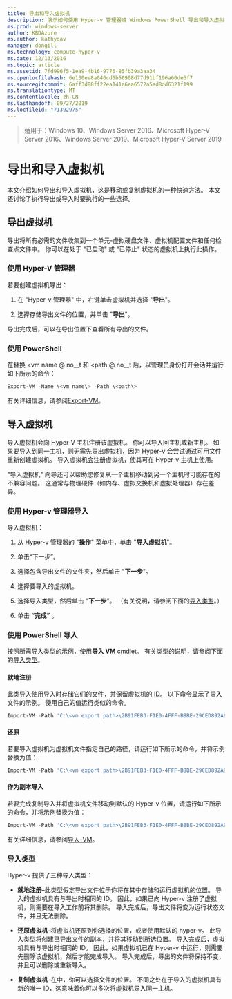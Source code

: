 ```yaml
---
title: 导出和导入虚拟机
description: 演示如何使用 Hyper-v 管理器或 Windows PowerShell 导出和导入虚拟机。
ms.prod: windows-server
author: KBDAzure
ms.author: kathydav
manager: dongill
ms.technology: compute-hyper-v
ms.date: 12/13/2016
ms.topic: article
ms.assetid: 7fd996f5-1ea9-4b16-9776-85fb39a3aa34
ms.openlocfilehash: 6e130ee8a040cd5b56908d77d91bf196a60de6f7
ms.sourcegitcommit: 6aff3d88ff22ea141a6ea6572a5ad8dd6321f199
ms.translationtype: MT
ms.contentlocale: zh-CN
ms.lasthandoff: 09/27/2019
ms.locfileid: "71392975"
---
```

>适用于：Windows 10、Windows Server 2016、Microsoft Hyper-V Server 2016、Windows Server 2019、Microsoft Hyper-V Server 2019

# <a name="export-and-import-virtual-machines"></a>导出和导入虚拟机

本文介绍如何导出和导入虚拟机，这是移动或复制虚拟机的一种快速方法。 本文还讨论了执行导出或导入时要执行的一些选择。

## <a name="export-a-virtual-machine"></a>导出虚拟机

导出将所有必需的文件收集到一个单元-虚拟硬盘文件、虚拟机配置文件和任何检查点文件中。 你可以在处于 "已启动" 或 "已停止" 状态的虚拟机上执行此操作。

### <a name="using-hyper-v-manager"></a>使用 Hyper-V 管理器

若要创建虚拟机导出：

1. 在 "Hyper-v 管理器" 中，右键单击虚拟机并选择 "**导出**"。

2. 选择存储导出文件的位置，并单击 "**导出**"。

导出完成后，可以在导出位置下查看所有导出的文件。

### <a name="using-powershell"></a>使用 PowerShell

在替换 \<vm name @ no__t 和 \<path @ no__t 后，以管理员身份打开会话并运行如下所示的命令：

```powershell
Export-VM -Name \<vm name\> -Path \<path\>
```

有关详细信息，请参阅[Export-VM](https://docs.microsoft.com/powershell/module/hyper-v/export-vm)。

## <a name="import-a-virtual-machine"></a>导入虚拟机 

导入虚拟机会向 Hyper-V 主机注册该虚拟机。 你可以导入回主机或新主机。 如果要导入到同一主机，则无需先导出虚拟机，因为 Hyper-v 会尝试通过可用文件重新创建虚拟机。 导入虚拟机会注册虚拟机，使其可在 Hyper-v 主机上使用。

"导入虚拟机" 向导还可以帮助您修复从一个主机移动到另一个主机时可能存在的不兼容问题。 这通常与物理硬件（如内存、虚拟交换机和虚拟处理器）存在差异。

### <a name="import-using-hyper-v-manager"></a>使用 Hyper-v 管理器导入

导入虚拟机：

1. 从 Hyper-v 管理器的 "**操作**" 菜单中，单击 "**导入虚拟机**"。

2. 单击“下一步”。

3. 选择包含导出文件的文件夹，然后单击 "**下一步**"。

4. 选择要导入的虚拟机。

5. 选择导入类型，然后单击 "**下一步**"。 （有关说明，请参阅下面的[导入类型](#import-types)。）

6. 单击 **“完成”** 。

### <a name="import-using-powershell"></a>使用 PowerShell 导入

按照所需导入类型的示例，使用**导入 VM** cmdlet。 有关类型的说明，请参阅下面的[导入类型](#import-types)。 

#### <a name="register-in-place"></a>就地注册

此类导入使用导入时存储它们的文件，并保留虚拟机的 ID。 以下命令显示了导入文件的示例。 使用自己的值运行类似的命令。

```powershell
Import-VM -Path 'C:\<vm export path>\2B91FEB3-F1E0-4FFF-B8BE-29CED892A95A.vmcx' 
```

#### <a name="restore"></a>还原

若要导入虚拟机为虚拟机文件指定自己的路径，请运行如下所示的命令，并将示例替换为值：

```powershell
Import-VM -Path 'C:\<vm export path>\2B91FEB3-F1E0-4FFF-B8BE-29CED892A95A.vmcx' -Copy -VhdDestinationPath 'D:\Virtual Machines\WIN10DOC' -VirtualMachinePath 'D:\Virtual Machines\WIN10DOC'
```

#### <a name="import-as-a-copy"></a>作为副本导入

若要完成复制导入并将虚拟机文件移动到默认的 Hyper-v 位置，请运行如下所示的命令，并将示例替换为值：

``` PowerShell
Import-VM -Path 'C:\<vm export path>\2B91FEB3-F1E0-4FFF-B8BE-29CED892A95A.vmcx' -Copy -GenerateNewId
```

有关详细信息，请参阅[导入-VM](https://docs.microsoft.com/powershell/module/hyper-v/import-vm)。

### <a name="import-types"></a>导入类型

Hyper-v 提供了三种导入类型：

- **就地注册**–此类型假定导出文件位于你将在其中存储和运行虚拟机的位置。 导入的虚拟机具有与导出时相同的 ID。 因此，如果已向 Hyper-v 注册了虚拟机，则需要在导入工作前将其删除。 导入完成后，导出文件将变为运行状态文件，并且无法删除。

- **还原虚拟机**–将虚拟机还原到你选择的位置，或者使用默认的 hyper-v。 此导入类型将创建已导出文件的副本，并将其移动到所选位置。 导入完成后，虚拟机具有与导出时相同的 ID。 因此，如果虚拟机已在 Hyper-v 中运行，则需要先删除该虚拟机，然后才能完成导入。 导入完成后，导出的文件将保持不变，并且可以删除或重新导入。

- **复制虚拟机**–在中，你可以选择文件的位置。 不同之处在于导入的虚拟机具有新的唯一 ID，这意味着你可以多次将虚拟机导入同一主机。

